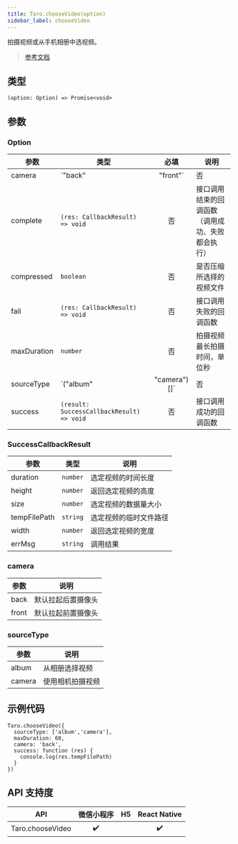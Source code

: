 ```yaml
---
title: Taro.chooseVideo(option)
sidebar_label: chooseVideo
---
```


拍摄视频或从手机相册中选视频。

> [参考文档](https://developers.weixin.qq.com/miniprogram/dev/api/media/video/wx.chooseVideo.html)

## 类型

```tsx
(option: Option) => Promise<void>
```

## 参数

### Option

| 参数 | 类型 | 必填 | 说明 |
| --- | --- | :---: | --- |
| camera | `"back" | "front"` | 否 | 默认拉起的是前置或者后置摄像头。部分 Android 手机下由于系统 ROM 不支持无法生效 |
| complete | `(res: CallbackResult) => void` | 否 | 接口调用结束的回调函数（调用成功、失败都会执行） |
| compressed | `boolean` | 否 | 是否压缩所选择的视频文件 |
| fail | `(res: CallbackResult) => void` | 否 | 接口调用失败的回调函数 |
| maxDuration | `number` | 否 | 拍摄视频最长拍摄时间，单位秒 |
| sourceType | `("album" | "camera")[]` | 否 | 视频选择的来源 |
| success | `(result: SuccessCallbackResult) => void` | 否 | 接口调用成功的回调函数 |

### SuccessCallbackResult

| 参数 | 类型 | 说明 |
| --- | --- | --- |
| duration | `number` | 选定视频的时间长度 |
| height | `number` | 返回选定视频的高度 |
| size | `number` | 选定视频的数据量大小 |
| tempFilePath | `string` | 选定视频的临时文件路径 |
| width | `number` | 返回选定视频的宽度 |
| errMsg | `string` | 调用结果 |

### camera

| 参数 | 说明 |
| --- | --- |
| back | 默认拉起后置摄像头 |
| front | 默认拉起前置摄像头 |

### sourceType

| 参数 | 说明 |
| --- | --- |
| album | 从相册选择视频 |
| camera | 使用相机拍摄视频 |

## 示例代码

```tsx
Taro.chooseVideo({
  sourceType: ['album','camera'],
  maxDuration: 60,
  camera: 'back',
  success: function (res) {
    console.log(res.tempFilePath)
  }
})
```

## API 支持度

| API | 微信小程序 | H5 | React Native |
| :---: | :---: | :---: | :---: |
| Taro.chooseVideo | ✔️ |  | ✔️ |
